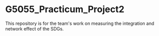 # G5055_Practicum_Project2
This repository is for the team's work on measuring the integration and network effect of the SDGs.

